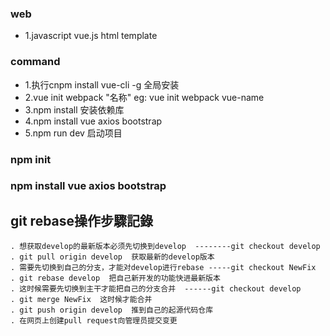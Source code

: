 ### web
- 1.javascript vue.js html template

### command 
- 1.执行cnpm install vue-cli -g 全局安装
- 2.vue init webpack "名称" eg: vue init webpack vue-name
- 3.npm install 安装依赖库
- 4.npm install vue axios bootstrap
- 5.npm run dev 启动项目

### npm init 

### npm install vue axios bootstrap

## git rebase操作步驟記錄
```
. 想获取develop的最新版本必须先切换到develop  --------git checkout develop
. git pull origin develop  获取最新的develop版本
. 需要先切换到自己的分支，才能对develop进行rebase -----git checkout NewFix
. git rebase develop  把自己新开发的功能快进最新版本
. 这时候需要先切换到主干才能把自己的分支合并  ------git checkout develop
. git merge NewFix  这时候才能合并
. git push origin develop  推到自己的起源代码仓库
. 在网页上创建pull request向管理员提交变更
```
